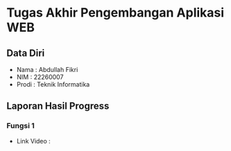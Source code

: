 # Tugas Akhir Pengembangan Aplikasi WEB

## Data Diri

- Nama    : Abdullah Fikri
- NIM     : 22260007
- Prodi   : Teknik Informatika

## Laporan Hasil Progress

### Fungsi 1
- Link Video : 